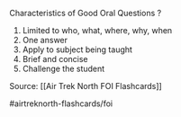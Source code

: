 Characteristics of Good Oral Questions
?
1. Limited to who, what, where, why, when
2. One answer
3. Apply to subject being taught
4. Brief and concise
5. Challenge the student
<!--SR:!2022-09-30,1,210-->

Source: [[Air Trek North FOI Flashcards]]

#airtreknorth-flashcards/foi